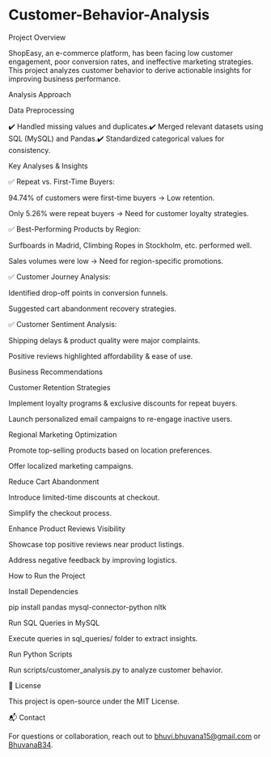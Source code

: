 # Customer-Behavior-Analysis

Project Overview

ShopEasy, an e-commerce platform, has been facing low customer engagement, poor conversion rates, and ineffective marketing strategies. This project analyzes customer behavior to derive actionable insights for improving business performance.

Analysis Approach

Data Preprocessing

✔️ Handled missing values and duplicates.✔️ Merged relevant datasets using SQL (MySQL) and Pandas.✔️ Standardized categorical values for consistency.

Key Analyses & Insights

✅ Repeat vs. First-Time Buyers:

94.74% of customers were first-time buyers → Low retention.

Only 5.26% were repeat buyers → Need for customer loyalty strategies.

✅ Best-Performing Products by Region:

Surfboards in Madrid, Climbing Ropes in Stockholm, etc. performed well.

Sales volumes were low → Need for region-specific promotions.

✅ Customer Journey Analysis:

Identified drop-off points in conversion funnels.

Suggested cart abandonment recovery strategies.

✅ Customer Sentiment Analysis:

Shipping delays & product quality were major complaints.

Positive reviews highlighted affordability & ease of use.

Business Recommendations

Customer Retention Strategies

Implement loyalty programs & exclusive discounts for repeat buyers.

Launch personalized email campaigns to re-engage inactive users.

Regional Marketing Optimization

Promote top-selling products based on location preferences.

Offer localized marketing campaigns.

Reduce Cart Abandonment

Introduce limited-time discounts at checkout.

Simplify the checkout process.

Enhance Product Reviews Visibility

Showcase top positive reviews near product listings.

Address negative feedback by improving logistics.

How to Run the Project

Install Dependencies

pip install pandas mysql-connector-python nltk

Run SQL Queries in MySQL

Execute queries in sql_queries/ folder to extract insights.

Run Python Scripts

Run scripts/customer_analysis.py to analyze customer behavior.

📜 License

This project is open-source under the MIT License.

📬 Contact

For questions or collaboration, reach out to bhuvi.bhuvana15@gmail.com or [BhuvanaB34](https://github.com/BhuvanaB34).
